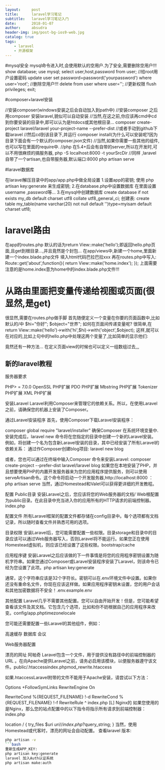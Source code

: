 ```yaml
---
layout:     post
title:      laravel学习笔记
subtitle:   laravel学习笔记入门
date:       2018-01-07
author:     absudra
header-img: img/post-bg-ios9-web.jpg
catalog: true
tags:
    - laravel
    - 开源框架
---
```


#mysql安全
mysql命令进入时,会使用默认的空用户.为了安全,需要删除空用户!!!
show database;
use mysql;
select user,host,password from user;
//给root用户设置密码
update user set password=password('yourpassword') where user='root';
//删除空用户!!!
delete from user where user='';
//更新权限
flush privileges;
exit;

#composer+laravel安装

//安装composer(windows安装之后会自动加入到path中)
//安装composer 之后用composer 安装laravel,貌似可以自动安装
//当然,在这之前,你应该再cmd中cd到你要安装的目录中,即可以认为是htdocs或其他根目录...
composer create-project laravel/laravel your-project-name --prefer-dist
//或者手动到github下载laravel
//然后cd到该目录下,并运行 composer install(为什么可以安装呢?因为目录下面会有一个默认的composer.json文件)
//当然,如果你需要一些其他的组件,也可以写在里面的require中.
//php 在5.4+后会有自带的server,所以在开发时,可以不用很麻烦的搞服务器,
php -S localhost:8000 -t yourSrcDir
//同样 ,laravel自带了一个artisan,也自带服务器,默认端口:8000
php artisan serve

#laravel数据库

在laravel解压目录中的app/app.php中做全局设置
1.设置app的密钥;
	使用 php artisan key:generate 来生成密钥;
2.在database.php中设置数据库
	在里面设置username ,password等...
3.在mysql中创建数据库
	create database if not exists my_db default charset utf8 collate utf8_general_ci;
	创建表:
	create table my_table(name varchar(20) not null default '')type=myisam default charset utf8;


# laravel路由
在app的routes.php
默认的话为return View::make('hello');即返回hello.php页面,且get到根目录...,并且竟然是个封包...
在app/views中,新建一个home,里面新建一个index.blade.php文件
填入html代码巴拉巴拉xxx
再在routes.php中写入:
Route::get('about',function(){
return View::make('home.index');
});
上面需要注意的是home.index意为home中的index.blade.php文件!!!
# 从路由里面把变量传递给视图或页面(很显然,是get)
很显然,需要在routes.php做手脚
首先随便定义一个变量在你要的页面函数中,比如默认的/中
$hi="你好";
$object="世界";
如何在页面间传递变量呢?
很简单,在return View::make('hello')->with('hi',$hi)->with('object',$object);
这样,就可以在对应的,比如上句中的hello.php中处理这两个变量了,比如简单的显示他们:
<p>
<?PHP echo $hi.' '.$object; ?>
</p>
竟然还有一种方法...
在定义页面view的时候也可以定义一组数组过去,,,



## 新的laravel教程
服务器要求

PHP> = 7.0.0
OpenSSL PHP扩展
PDO PHP扩展
Mbstring PHP扩展
Tokenizer PHP扩展
XML PHP扩展

安装Laravel
Laravel利用Composer来管理它的依赖关系。所以，在使用Laravel之前，请确保您的机器上安装了Composer。

通过Laravel安装程序
首先，使用Composer下载Laravel安装程序：

composer global require "laravel/installer"
确保Composer 在系统环境变量中.
安装完成后，laravel new 命令将在您指定的目录中创建一个新的Laravel安装。例如，将创建一个名为包含新Laravel安装的目录，其中已经安装了所有Laravel的依赖关系：
通过作Composer创建blog项目:
laravel new blog

或者，您也可以通过在终端中输入Composer 命令来安装Laravel:
composer create-project --prefer-dist laravel/laravel blog
如果您在本地安装了PHP，并且想要使用PHP的内置开发服务器来为您的应用程序提供服务，则可以使用serveArtisan命令。这个命令将启动一个开发服务器,http://localhost:8000 ：
php artisan serve
当然，通过Homestead和Valet可以获得更详细的开发教程。

配置
Public目录
安装Laravel之后，您应该将您的Web服务器的文档/ Web根配置为public目录。在此目录中充当进入你的应用所有的HTTP请求的前端控制器。index.php

配置文件
所有Laravel框架的配置文件都存储在config目录中。每个选项都有文档记录，所以随时查看文件并熟悉可用的选项。

目录权限
安装Laravel后，您可能需要配置一些权限。目录storage和目录中的目录应该可以通过Web服务器写入，否则Laravel将不能运行。如果您正在使用Homestead虚拟机，则应该已经设置了这些权限。bootstrap/cache

应用程序键
安装Laravel之后应该做的下一件事情是将您的应用程序密钥设置为随机字符串。如果您通过Composer或Laravel安装程序安装了Laravel，则该命令已经为您设置了此项。php artisan key:generate

通常，这个字符串应该是32个字符长。密钥可以在.env环境文件中设置。如果你还没有重命名文件，你现在应该这样做。如果应用程序密钥未设置，您的用户会话和其他加密数据将不安全！.env.example.env

其他配置
Laravel几乎不需要其他配置。您可以自由开始开发！但是，您可能希望查看该文件及其文档。它包含几个选项，比如和你不妨根据自己的应用程序来改变。config/app.phptimezonelocale

您可能还需要配置一些Laravel的其他组件，例如：

高速缓存
数据库
会议

Web服务器配置

漂亮的网址
阿帕奇
Laravel包含一个文件，用于提供没有路径中的前端控制器的URL 。在向Apache提供Laravel之前，请务必启用该模块，以便服务器遵守该文件。public/.htaccessindex.phpmod_rewrite.htaccess

如果.htaccessLaravel附带的文件不能用于Apache安装，请尝试以下方法：

Options +FollowSymLinks
RewriteEngine On

RewriteCond %{REQUEST_FILENAME} !-d
RewriteCond %{REQUEST_FILENAME} !-f
RewriteRule ^ index.php [L]
Nginx的
如果您使用的是Nginx，那么您的站点配置中的以下指令将指示所有请求到前端控制器：index.php

location / {
    try_files $uri $uri/ /index.php?$query_string;
}
当然，使用Homestead或代客时，漂亮的网址会自动配置。
查看laravel 版本:

```bash
php artisan -v
```bash
重新生成APP_KEY:
php artisan key:generate
laravel 加入Auth认证系统
php artisan make:auth